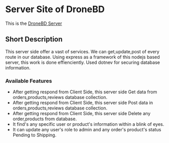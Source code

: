 # Server Site of DroneBD
This is the [DroneBD Server](https://ancient-temple-50859.herokuapp.com/)

## Short Description
This server side offer a vast of services. We can get,update,post of every route in our database. Using express as a framework of this nodejs based server, this work is done effienciently. Used dotnev for securing database information.

### Available Features
- After getting respond from Client Side, this server side Get data from orders,products,reviews database collection.
-  After getting respond from Client Side, this server side Post data in orders,products,reviews database collection.
-  After getting respond from Client Side, this server side Delete any order,products from database.
- It find's any specific user or product's information within a blink of eyes. 
- It can update any user's role to admin and any order's product's status Pending to Shipping.
